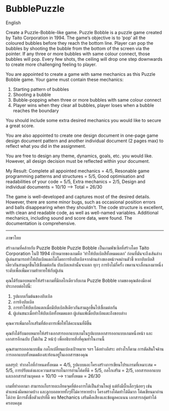 # BubblePuzzle
English

Create a Puzzle-Bobble-like game.
Puzzle Bobble is a puzzle game created by Taito Corporation in 1994. The game’s objective is to
‘pop’ all the coloured bubbles before they reach the bottom line. Player can pop the bubbles
by shooting the bubble from the bottom of the screen via the pointer. If any three or more bubbles with same colour connect, those bubbles will pop. Every few shots, the ceiling will drop
one step downwards to create more challenging feeling to player.

You are appointed to create a game with same mechanics as this Puzzle Bobble game. 
Your game must contain these mechanics:
1. Starting pattern of bubbles
2. Shooting a bubble
3. Bubble-popping when three or more bubbles with same colour connect
4. Player wins when they clear all bubbles, player loses when a bubble reaches the
boundary

You should include some extra desired mechanics you would like to secure a great score.

You are also appointed to create one design document in one-page game design document
pattern and another individual document (2 pages max) to reflect what you did in the
assignment.

You are free to design any theme, dynamics, goals, etc. you would like. However, all design
decision must be reflected within your document.

My Result: Complete all appointed mechanics = 4/5, Resonable game programming patterns and structures = 5/5,
Good optimisation and readabilities of your code = 5/5, Extra mechanics = 2/5,
Design and individual documents = 10/10 --> Total = 26/30

The game is well-developed and captures most of the desired details. However, there are some minor bugs, such as occasional position errors and balls disappearing when they shouldn't. The code structure is excellent, with clean and readable code, as well as well-named variables. Additional mechanics, including sound and score data, were found. The documentation is comprehensive.

--------------------------------
ภาษาไทย

สร้างเกมที่คล้ายกับ Puzzle Bobble
Puzzle Bobble เป็นเกมพัซเซิลที่สร้างโดย Taito Corporation ในปี 1994 เป้าหมายของเกมคือ
‘ทำให้บับเบิลสีทั้งหมดแตก’ ก่อนที่มันจะถึงเส้นล่าง ผู้เล่นสามารถทำให้บับเบิลแตกได้โดยการยิงบับเบิลจากด้านล่างของหน้าจอผ่านตัวชี้ หากบับเบิลสีเดียวกันสามลูกขึ้นไปเชื่อมต่อกัน บับเบิลเหล่านั้นจะแตก ทุกๆ การยิงไม่กี่ครั้ง เพดานจะเลื่อนลงมาหนึ่งระดับเพื่อเพิ่มความท้าทายให้กับผู้เล่น

คุณได้รับมอบหมายให้สร้างเกมที่มีกลไกเดียวกับเกม Puzzle Bobble
เกมของคุณต้องมีองค์ประกอบต่อไปนี้:
1. รูปแบบเริ่มต้นของบับเบิล
2. การยิงบับเบิล
3. การทำให้บับเบิลแตกเมื่อมีบับเบิลสีเดียวกันสามลูกขึ้นไปเชื่อมต่อกัน
4. ผู้เล่นชนะเมื่อทำให้บับเบิลทั้งหมดแตก ผู้เล่นแพ้เมื่อบับเบิลแตะถึงขอบล่าง

คุณควรเพิ่มกลไกเสริมที่ต้องการเพื่อให้ได้คะแนนที่ดีขึ้น

คุณยังได้รับมอบหมายให้สร้างเอกสารออกแบบเกมในรูปแบบเอกสารออกแบบเกมหนึ่งหน้า และเอกสารอีกฉบับ (ไม่เกิน 2 หน้า) เพื่ออธิบายสิ่งที่คุณทำในงานนี้

คุณสามารถออกแบบธีม กลไกเปลี่ยนแปลงเป้าหมาย ฯลฯ ได้อย่างอิสระ อย่างไรก็ตาม การตัดสินใจด้านการออกแบบทั้งหมดต้องสะท้อนอยู่ในเอกสารของคุณ

ผลสรุป: ทำกลไกที่กำหนดทั้งหมด = 4/5, รูปแบบและโครงสร้างการเขียนโปรแกรมที่เหมาะสม = 5/5, การปรับแต่งและความสามารถในการอ่านโค้ดที่ดี = 5/5,
กลไกเสริม = 2/5, เอกสารออกแบบและเอกสารส่วนบุคคล = 10/10 --> รวมทั้งหมด = 26/30

เกมที่ทำออกมา สามารถเก็บรายละเอียดจุดที่ต้องการได้เป็นส่วนใหญ่ แต่ยังมีบั๊กเล็กๆน้อยๆ เช่น ตำแหน่งผิดพลาดบ้าง และลูกบอลหายทั้งๆที่ไม่ควรหายบ้าง โครงสร้างโค้ดทำได้ดีมาก โค้ดเขียนมาอ่านได้ง่าย มีการตั้งชื่อตัวแปรที่ดี พบ Mechanics เสริมคือเสียงและข้อมูลคะแนน เอกสารกลุ่มทำได้ครอบคลุม
